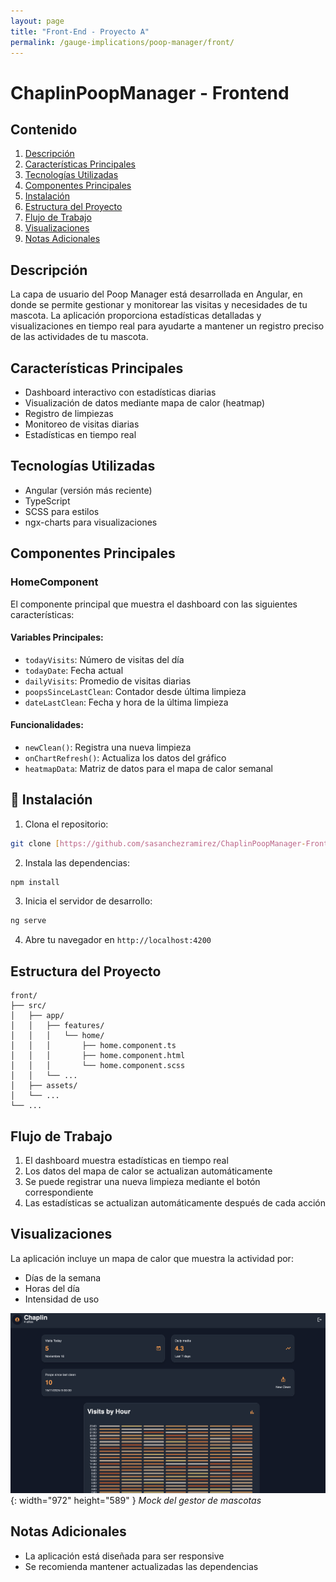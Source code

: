 ```yaml
---
layout: page
title: "Front-End - Proyecto A"
permalink: /gauge-implications/poop-manager/front/
---
```

  
# ChaplinPoopManager - Frontend

## Contenido
1. [Descripción](#descripción)
2. [Características Principales](#características-principales)
3. [Tecnologías Utilizadas](#tecnologías-utilizadas)
4. [Componentes Principales](#componentes-principales)
5. [Instalación](#instalación)
6. [Estructura del Proyecto](#estructura-del-proyecto)
7. [Flujo de Trabajo](#flujo-de-trabajo)
8. [Visualizaciones](#visualizaciones)
9. [Notas Adicionales](#notas-adicionales)

## Descripción
La capa de usuario del Poop Manager está desarrollada en Angular, en donde se permite gestionar y monitorear las visitas y necesidades de tu mascota. La aplicación proporciona estadísticas detalladas y visualizaciones en tiempo real para ayudarte a mantener un registro preciso de las actividades de tu mascota.

##  Características Principales
- Dashboard interactivo con estadísticas diarias
- Visualización de datos mediante mapa de calor (heatmap)
- Registro de limpiezas
- Monitoreo de visitas diarias
- Estadísticas en tiempo real

##  Tecnologías Utilizadas
- Angular (versión más reciente)
- TypeScript
- SCSS para estilos
- ngx-charts para visualizaciones

## Componentes Principales

### HomeComponent
El componente principal que muestra el dashboard con las siguientes características:

#### Variables Principales:
- `todayVisits`: Número de visitas del día
- `todayDate`: Fecha actual
- `dailyVisits`: Promedio de visitas diarias
- `poopsSinceLastClean`: Contador desde última limpieza
- `dateLastClean`: Fecha y hora de la última limpieza

#### Funcionalidades:
- `newClean()`: Registra una nueva limpieza
- `onChartRefresh()`: Actualiza los datos del gráfico
- `heatmapData`: Matriz de datos para el mapa de calor semanal

## 🔧 Instalación

1. Clona el repositorio:
```bash
git clone [https://github.com/sasanchezramirez/ChaplinPoopManager-Front.git]
```

2. Instala las dependencias:
```bash
npm install
```

3. Inicia el servidor de desarrollo:
```bash
ng serve
```

4. Abre tu navegador en `http://localhost:4200`

## Estructura del Proyecto
```
front/
├── src/
│   ├── app/
│   │   ├── features/
│   │   │   └── home/
│   │   │       ├── home.component.ts
│   │   │       ├── home.component.html
│   │   │       └── home.component.scss
│   │   └── ...
│   ├── assets/
│   └── ...
└── ...
```

##  Flujo de Trabajo
1. El dashboard muestra estadísticas en tiempo real
2. Los datos del mapa de calor se actualizan automáticamente
3. Se puede registrar una nueva limpieza mediante el botón correspondiente
4. Las estadísticas se actualizan automáticamente después de cada acción

##  Visualizaciones
La aplicación incluye un mapa de calor que muestra la actividad por:
- Días de la semana
- Horas del día
- Intensidad de uso

![Desktop View](/assets/img/docs/poop-manager/desktop.png){: width="972" height="589" }
_Mock del gestor de mascotas_


##  Notas Adicionales
- La aplicación está diseñada para ser responsive
- Se recomienda mantener actualizadas las dependencias
